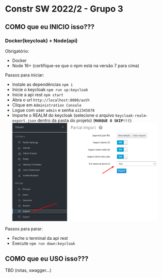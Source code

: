 # Constr SW 2022/2 - Grupo 3

## COMO que eu INICIO isso???

### **Docker(keycloak) + Node(api)**

Obrigatório:
- Docker
- Node 16+ (certifique-se que o npm está na versão 7 para cima)

Passos para iniciar:
- Instale as dependências `npm i`
- Inicie o keycloak `npm run up:keycloak`
- Inicie a api rest `npm start`
- Abra o url `http://localhost:8080/auth`
- Clique em `Administration Console`
- Logue com user `admin` e senha `a12345678`
- Importe o REALM do keycloak (selecione o arquivo `keycloak-realm-export.json` dentro da pasta do projeto) (**`MARQUE O SKIP!!!`**):
![](docs/images/realm-import.png)

Passos para parar:
- Feche o terminal da api rest
- Execute `npm run down:keycloak`

## COMO que eu USO isso???

TBD (rotas, swagger...)
